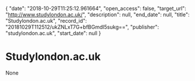 {
  "date": "2018-10-29T11:25:12.961664", 
  "open_access": false, 
  "target_url": "http://www.studylondon.ac.uk/", 
  "description": null, 
  "end_date": null, 
  "title": "Studylondon.ac.uk", 
  "record_id": "20181029T112512/ukZNLxT7G+bfBGmdI5sukg==", 
  "publisher": "studylondon.ac.uk", 
  "start_date": null
}

# Studylondon.ac.uk

None